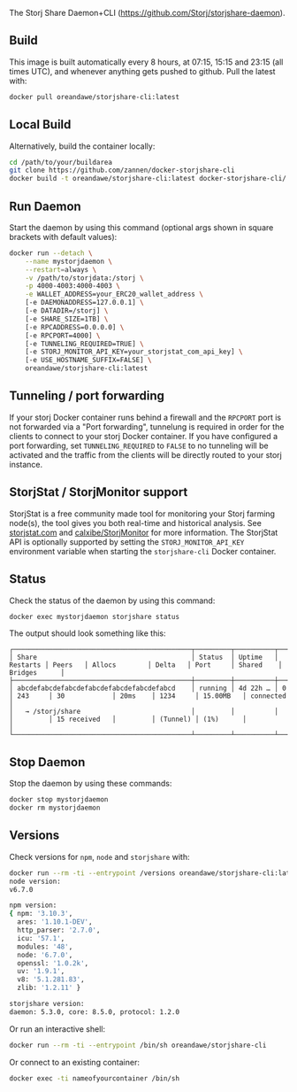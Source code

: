 The Storj Share Daemon+CLI (https://github.com/Storj/storjshare-daemon).

## Build ##

This image is built automatically every 8 hours, at 07:15, 15:15 and 23:15 (all times UTC), and whenever anything gets pushed to github. Pull the latest with:

```bash
docker pull oreandawe/storjshare-cli:latest
```

## Local Build ##

Alternatively, build the container locally:

```bash
cd /path/to/your/buildarea
git clone https://github.com/zannen/docker-storjshare-cli
docker build -t oreandawe/storjshare-cli:latest docker-storjshare-cli/
```

## Run Daemon ##

Start the daemon by using this command (optional args shown in square brackets with default values):

```bash
docker run --detach \
    --name mystorjdaemon \
    --restart=always \
    -v /path/to/storjdata:/storj \
    -p 4000-4003:4000-4003 \
	-e WALLET_ADDRESS=your_ERC20_wallet_address \
	[-e DAEMONADDRESS=127.0.0.1] \
	[-e DATADIR=/storj] \
	[-e SHARE_SIZE=1TB] \
	[-e RPCADDRESS=0.0.0.0] \
	[-e RPCPORT=4000] \
	[-e TUNNELING_REQUIRED=TRUE] \
	[-e STORJ_MONITOR_API_KEY=your_storjstat_com_api_key] \
	[-e USE_HOSTNAME_SUFFIX=FALSE] \
    oreandawe/storjshare-cli:latest
```

## Tunneling / port forwarding ##

If your storj Docker container runs behind a firewall and the `RPCPORT` port is not forwarded via a "Port forwarding", tunnelung is required in order for the clients to connect to your storj Docker container. If you have configured a port forwarding, set `TUNNELING_REQUIRED` to `FALSE` to no tunneling will be activated and the traffic from the clients will be directly routed to your storj instance.

## StorjStat / StorjMonitor support ##

StorjStat is a free community made tool for monitoring your Storj farming node(s), the tool gives you both real-time and historical analysis. See [storjstat.com](https://storjstat.com) and [calxibe/StorjMonitor](https://github.com/calxibe/StorjMonitor) for more information. The StorjStat API is optionally supported by setting the `STORJ_MONITOR_API_KEY` environment variable when starting the `storjshare-cli` Docker container.

## Status ##

Check the status of the daemon by using this command:

```bash
docker exec mystorjdaemon storjshare status
```

The output should look something like this:

```
┌─────────────────────────────────────────────┬─────────┬──────────┬──────────┬─────────┬───────────────┬─────────┬──────────┬───────────┬──────────────┐
│ Share                                       │ Status  │ Uptime   │ Restarts │ Peers   │ Allocs        │ Delta   │ Port     │ Shared    │ Bridges      │
├─────────────────────────────────────────────┼─────────┼──────────┼──────────┼─────────┼───────────────┼─────────┼──────────┼───────────┼──────────────┤
│ abcdefabcdefabcdefabcdefabcdefabcdefabcd    │ running │ 4d 22h … │ 0        │ 243     │ 30            │ 20ms    │ 1234     │ 15.00MB   │ connected    │
│   → /storj/share                            │         │          │          │         │ 15 received   │         │ (Tunnel) │ (1%)      │              │
└─────────────────────────────────────────────┴─────────┴──────────┴──────────┴─────────┴───────────────┴─────────┴──────────┴───────────┴──────────────┘
```

## Stop Daemon ##

Stop the daemon by using these commands:

```bash
docker stop mystorjdaemon
docker rm mystorjdaemon
```

## Versions ##

Check versions for `npm`, `node` and `storjshare` with:

```bash
docker run --rm -ti --entrypoint /versions oreandawe/storjshare-cli:latest
node version:
v6.7.0

npm version:
{ npm: '3.10.3',
  ares: '1.10.1-DEV',
  http_parser: '2.7.0',
  icu: '57.1',
  modules: '48',
  node: '6.7.0',
  openssl: '1.0.2k',
  uv: '1.9.1',
  v8: '5.1.281.83',
  zlib: '1.2.11' }

storjshare version:
daemon: 5.3.0, core: 8.5.0, protocol: 1.2.0
```

Or run an interactive shell:

```bash
docker run --rm -ti --entrypoint /bin/sh oreandawe/storjshare-cli
```

Or connect to an existing container:

```bash
docker exec -ti nameofyourcontainer /bin/sh
```
